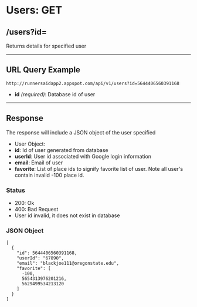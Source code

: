 # Users: GET

## /users?id=

Returns details for specified user

---

## URL Query Example

```
http://runnersaidapp2.appspot.com/api/v1/users?id=5644406560391168
```

- **id** *(required)*: Database id of user

---

## Response

The response will include a JSON object of the user specified

- User Object:
 - **id**: Id of user generated from database
 - **userId**: User id associated with Google login information
 - **email**: Email of user
 - **favorite**: List of place ids to signify favorite list of user. Note all user's contain invalid -100 place id.

### Status
- 200: Ok
- 400: Bad Request
 - User id invalid, it does not exist in database

### JSON Object

```
[
  {
    "id": 5644406560391168,
    "userId": "67890",
    "email": "blackjoe111@oregonstate.edu",
    "favorite": [
      -100,
      5654313976201216,
      5629499534213120
    ]
  }
]

```